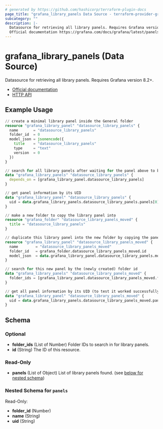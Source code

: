 ```yaml
---
# generated by https://github.com/hashicorp/terraform-plugin-docs
page_title: "grafana_library_panels Data Source - terraform-provider-grafana"
subcategory: ""
description: |-
  Datasource for retrieving all library panels. Requires Grafana version 8.2+.
  Official documentation https://grafana.com/docs/grafana/latest/panels/panel-library/HTTP API https://grafana.com/docs/grafana/latest/http_api/library_element/
---
```


# grafana_library_panels (Data Source)

Datasource for retrieving all library panels. Requires Grafana version 8.2+.

* [Official documentation](https://grafana.com/docs/grafana/latest/panels/panel-library/)
* [HTTP API](https://grafana.com/docs/grafana/latest/http_api/library_element/)

## Example Usage

```terraform
// create a minimal library panel inside the General folder
resource "grafana_library_panel" "datasource_library_panels" {
  name       = "datasource_library_panels"
  folder_id  = 0
  model_json = jsonencode({
    title    = "datasource_library_panels"
    type     = "text"
    version  = 0
  })
}

// search for all library panels after waiting for the panel above to be created
data "grafana_library_panels" "datasource_library_panels" {
  depends_on = [grafana_library_panel.datasource_library_panels]
}

// get panel information by its UID
data "grafana_library_panel" "datasource_library_panels" {
  uid = data.grafana_library_panels.datasource_library_panels.panels[0].uid
}

// make a new folder to copy the library panel into
resource "grafana_folder" "datasource_library_panels_moved" {
  title = "datasource_library_panels"
}

// duplicate this library panel into the new folder by copying the panel's JSON model
resource "grafana_library_panel" "datasource_library_panels_moved" {
  name        = "datasource_library_panels_moved"
  folder_id   = grafana_folder.datasource_library_panels_moved.id
  model_json  = data.grafana_library_panel.datasource_library_panels.model_json
}

// search for this new panel by the (newly created) folder id
data "grafana_library_panels" "datasource_library_panels_moved" {
  folder_ids = [grafana_library_panel.datasource_library_panels_moved.folder_id]
}

// get all panel information by its UID (to test it worked successfully)
data "grafana_library_panel" "datasource_library_panels_moved" {
  uid = data.grafana_library_panels.datasource_library_panels_moved.panels[0].uid
}
```

<!-- schema generated by tfplugindocs -->
## Schema

### Optional

- **folder_ids** (List of Number) Folder IDs to search in for library panels.
- **id** (String) The ID of this resource.

### Read-Only

- **panels** (List of Object) List of library panels found. (see [below for nested schema](#nestedatt--panels))

<a id="nestedatt--panels"></a>
### Nested Schema for `panels`

Read-Only:

- **folder_id** (Number)
- **name** (String)
- **uid** (String)


